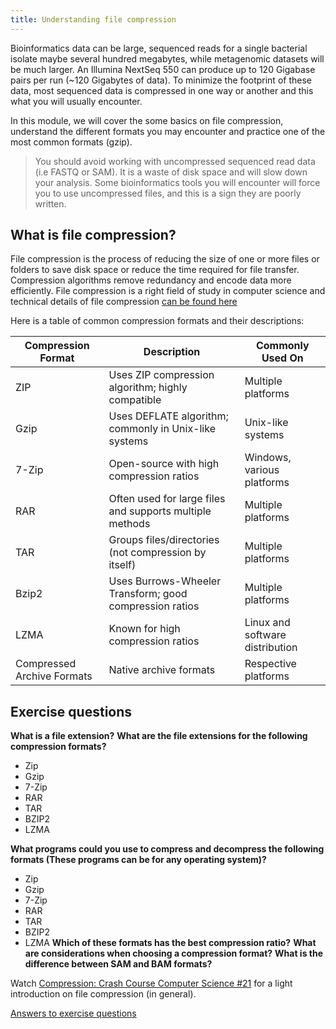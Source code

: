```yaml
---
title: Understanding file compression
---
```


Bioinformatics data can be large, sequenced reads for a single bacterial isolate maybe several hundred megabytes, while metagenomic datasets will be much larger. An Illumina NextSeq 550 can produce up to 120 Gigabase pairs per run (~120 Gigabytes of data). To minimize the footprint of these data, most sequenced data is compressed in one way or another and this what you will usually encounter. 

In this module, we will cover the some basics on file compression, understand the different formats you may encounter and practice one of the most common formats (gzip). 

> You should avoid working with uncompressed sequenced read data (i.e FASTQ or SAM). It is a waste of disk space and will slow down your analysis. Some bioinformatics tools you will encounter will force you to use uncompressed files, and this is a sign they are poorly written. 

## What is file compression?
File compression is the process of reducing the size of one or more files or folders to save disk space or reduce the time required for file transfer. Compression algorithms remove redundancy and encode data more efficiently. File compression is a right field of study in computer science and technical details of file compression [can be found here](/seq-data/compression.pdf)

Here is a table of common compression formats and their descriptions:

| Compression Format   | Description                                               | Commonly Used On         |
|----------------------|-----------------------------------------------------------|---------------------------|
| ZIP                  | Uses ZIP compression algorithm; highly compatible        | Multiple platforms       |
| Gzip           | Uses DEFLATE algorithm; commonly in Unix-like systems   | Unix-like systems        |
| 7-Zip           | Open-source with high compression ratios                | Windows, various platforms |
| RAR                  | Often used for large files and supports multiple methods | Multiple platforms       |
| TAR                  | Groups files/directories (not compression by itself)    | Multiple platforms       |
| Bzip2          | Uses Burrows-Wheeler Transform; good compression ratios  | Multiple platforms       |
| LZMA            | Known for high compression ratios                        | Linux and software distribution |
| Compressed Archive Formats | Native archive formats         | Respective platforms      |

## Exercise questions 

**What is a file extension?**
**What are the file extensions for the following compression formats?**
  * Zip
  * Gzip 
  * 7-Zip
  * RAR
  * TAR
  * BZIP2
  * LZMA

**What programs could you use to compress and decompress the following formats (These programs can be for any operating system)?**
  * Zip
  * Gzip 
  * 7-Zip
  * RAR
  * TAR
  * BZIP2
  * LZMA
**Which of these formats has the best compression ratio?**
**What are considerations when choosing a compression format?**
**What is the difference between SAM and BAM formats?**

Watch [Compression: Crash Course Computer Science #21](https://youtu.be/OtDxDvCpPL4?si=AMBN09cTGLyRx_ql) for a light introduction on file compression (in general). 

[Answers to exercise questions](/seq-data/file-compression-answers)